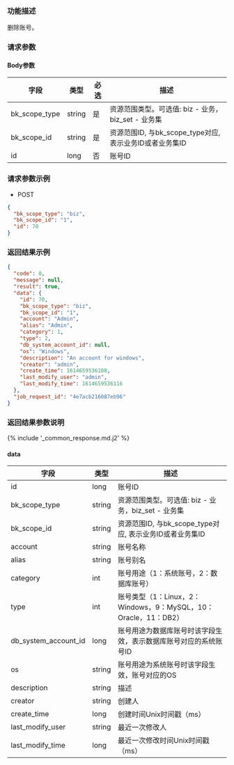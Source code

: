 ### 功能描述

删除账号。

### 请求参数

#### Body参数

| 字段            | 类型     | 必选 | 描述                                      |
|---------------|--------|----|-----------------------------------------|
| bk_scope_type | string | 是  | 资源范围类型。可选值: biz - 业务，biz_set - 业务集      |
| bk_scope_id   | string | 是  | 资源范围ID, 与bk_scope_type对应, 表示业务ID或者业务集ID |
| id            | long   | 否  | 账号ID                                    |

### 请求参数示例

- POST

```json
{
  "bk_scope_type": "biz",
  "bk_scope_id": "1",
  "id": 70
}
```

### 返回结果示例

```json
{
  "code": 0,
  "message": null,
  "result": true,
  "data": {
    "id": 70,
    "bk_scope_type": "biz",
    "bk_scope_id": "1",
    "account": "Admin",
    "alias": "Admin",
    "category": 1,
    "type": 2,
    "db_system_account_id": null,
    "os": "Windows",
    "description": "An account for windows",
    "creator": "admin",
    "create_time": 1614659536108,
    "last_modify_user": "admin",
    "last_modify_time": 1614659536116
  },
  "job_request_id": "4e7acb216087eb96"
}
```

### 返回结果参数说明

{% include '_common_response.md.j2' %}

#### data

| 字段                   | 类型     | 描述                                               |
|----------------------|--------|--------------------------------------------------|
| id                   | long   | 账号ID                                             |
| bk_scope_type        | string | 资源范围类型。可选值: biz - 业务，biz_set - 业务集               |
| bk_scope_id          | string | 资源范围ID, 与bk_scope_type对应, 表示业务ID或者业务集ID          |
| account              | string | 账号名称                                             |
| alias                | string | 账号别名                                             |
| category             | int    | 账号用途（1：系统账号，2：数据库账号）                             |
| type                 | int    | 账号类型（1：Linux，2：Windows，9：MySQL，10：Oracle，11：DB2） |
| db_system_account_id | long   | 账号用途为数据库账号时该字段生效，表示数据库账号对应的系统账号ID                |
| os                   | string | 账号用途为系统账号时该字段生效，账号对应的OS                          |
| description          | string | 描述                                               |
| creator              | string | 创建人                                              |
| create_time          | long   | 创建时间Unix时间戳（ms）                                  |
| last_modify_user     | string | 最近一次修改人                                          |
| last_modify_time     | long   | 最近一次修改时间Unix时间戳（ms）                              |
